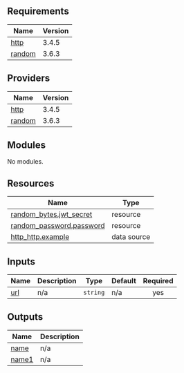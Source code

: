 <!-- BEGIN_TF_DOCS -->
## Requirements

| Name | Version |
|------|---------|
| <a name="requirement_http"></a> [http](#requirement\_http) | 3.4.5 |
| <a name="requirement_random"></a> [random](#requirement\_random) | 3.6.3 |

## Providers

| Name | Version |
|------|---------|
| <a name="provider_http"></a> [http](#provider\_http) | 3.4.5 |
| <a name="provider_random"></a> [random](#provider\_random) | 3.6.3 |

## Modules

No modules.

## Resources

| Name | Type |
|------|------|
| [random_bytes.jwt_secret](https://registry.terraform.io/providers/hashicorp/random/3.6.3/docs/resources/bytes) | resource |
| [random_password.password](https://registry.terraform.io/providers/hashicorp/random/3.6.3/docs/resources/password) | resource |
| [http_http.example](https://registry.terraform.io/providers/hashicorp/http/3.4.5/docs/data-sources/http) | data source |

## Inputs

| Name | Description | Type | Default | Required |
|------|-------------|------|---------|:--------:|
| <a name="input_url"></a> [url](#input\_url) | n/a | `string` | n/a | yes |

## Outputs

| Name | Description |
|------|-------------|
| <a name="output_name"></a> [name](#output\_name) | n/a |
| <a name="output_name1"></a> [name1](#output\_name1) | n/a |
<!-- END_TF_DOCS -->